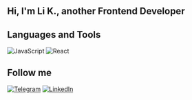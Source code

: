 <!--[![Header](https://github.dev/Li-K482/Li-K482/blob/main/assets/header.png)](https://)-->

## Hi, I'm Li K., another Frontend Developer

## Languages and Tools
![JavaScript](https://img.shields.io/badge/-JavaScript-090909?style=for-the-badge&logo=JavaScript&logoColor=ffe81c)
![React](https://img.shields.io/badge/-React-090909?style=for-the-badge&logo=React)

## Follow me
[![Telegram](https://img.shields.io/badge/-Telegram-090909?style=for-the-badge&logo=Telegram&logoColor=27a0d9)](https://t.me/li_key)
[![LinkedIn](https://img.shields.io/badge/-LinkedIn-090909?style=for-the-badge&logo=LinkedIn&logoColor=007bb6)]()

<!-- https://img.shields.io/badge/<LABEL>-<MESSAGE>-<COLOR> -->
<!-- ?style=for-the-badge&logo=appveyor -->
<!-- change that color 090909 -->
